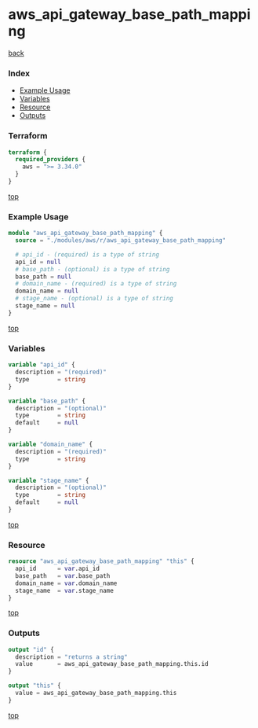 # aws_api_gateway_base_path_mapping

[back](../aws.md)

### Index

- [Example Usage](#example-usage)
- [Variables](#variables)
- [Resource](#resource)
- [Outputs](#outputs)

### Terraform

```terraform
terraform {
  required_providers {
    aws = ">= 3.34.0"
  }
}
```

[top](#index)

### Example Usage

```terraform
module "aws_api_gateway_base_path_mapping" {
  source = "./modules/aws/r/aws_api_gateway_base_path_mapping"

  # api_id - (required) is a type of string
  api_id = null
  # base_path - (optional) is a type of string
  base_path = null
  # domain_name - (required) is a type of string
  domain_name = null
  # stage_name - (optional) is a type of string
  stage_name = null
}
```

[top](#index)

### Variables

```terraform
variable "api_id" {
  description = "(required)"
  type        = string
}

variable "base_path" {
  description = "(optional)"
  type        = string
  default     = null
}

variable "domain_name" {
  description = "(required)"
  type        = string
}

variable "stage_name" {
  description = "(optional)"
  type        = string
  default     = null
}
```

[top](#index)

### Resource

```terraform
resource "aws_api_gateway_base_path_mapping" "this" {
  api_id      = var.api_id
  base_path   = var.base_path
  domain_name = var.domain_name
  stage_name  = var.stage_name
}
```

[top](#index)

### Outputs

```terraform
output "id" {
  description = "returns a string"
  value       = aws_api_gateway_base_path_mapping.this.id
}

output "this" {
  value = aws_api_gateway_base_path_mapping.this
}
```

[top](#index)